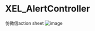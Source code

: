# XEL_AlertController
仿微信action sheet
![image](https://github.com/xiaoerlong/XEL_AlertController/blob/master/XEL_AlertController/image/IMG_0158.PNG)
